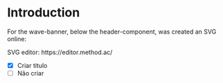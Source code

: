 <h1>Introduction</h1>

<p>For the wave-banner, below the header-component, was created an SVG online:</p>
<p>SVG editor: https://editor.method.ac/</p>

- [x] Criar titulo
- [ ] Não criar
